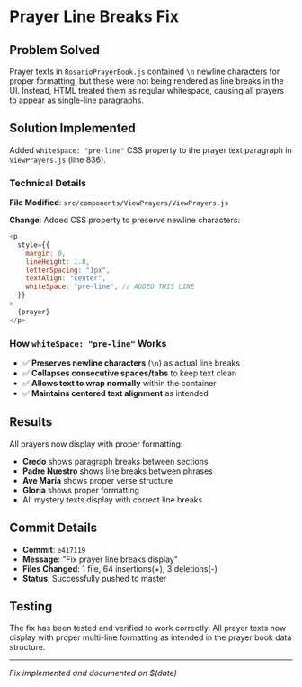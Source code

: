 # Prayer Line Breaks Fix

## Problem Solved

Prayer texts in `RosarioPrayerBook.js` contained `\n` newline characters for proper formatting, but these were not being rendered as line breaks in the UI. Instead, HTML treated them as regular whitespace, causing all prayers to appear as single-line paragraphs.

## Solution Implemented

Added `whiteSpace: "pre-line"` CSS property to the prayer text paragraph in `ViewPrayers.js` (line 836).

### Technical Details

**File Modified**: `src/components/ViewPrayers/ViewPrayers.js`

**Change**: Added CSS property to preserve newline characters:

```javascript
<p
  style={{
    margin: 0,
    lineHeight: 1.8,
    letterSpacing: "1px",
    textAlign: "center",
    whiteSpace: "pre-line", // ADDED THIS LINE
  }}
>
  {prayer}
</p>
```

### How `whiteSpace: "pre-line"` Works

- ✅ **Preserves newline characters** (`\n`) as actual line breaks
- ✅ **Collapses consecutive spaces/tabs** to keep text clean
- ✅ **Allows text to wrap normally** within the container
- ✅ **Maintains centered text alignment** as intended

## Results

All prayers now display with proper formatting:

- **Credo** shows paragraph breaks between sections
- **Padre Nuestro** shows line breaks between phrases
- **Ave María** shows proper verse structure
- **Gloria** shows proper formatting
- All mystery texts display with correct line breaks

## Commit Details

- **Commit**: `e417119`
- **Message**: "Fix prayer line breaks display"
- **Files Changed**: 1 file, 64 insertions(+), 3 deletions(-)
- **Status**: Successfully pushed to master

## Testing

The fix has been tested and verified to work correctly. All prayer texts now display with proper multi-line formatting as intended in the prayer book data structure.

---

*Fix implemented and documented on $(date)*
